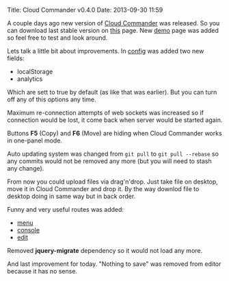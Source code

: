 Title: Cloud Commander v0.4.0
Date: 2013-09-30 11:59 

A couple days ago new version of [Cloud Commander](http://cloudcmd.io "Cloud Commander") was released. So you can download last stable version on [this](https://github.com/coderaiser/cloudcmd/releases/tag/v0.4.0 "v0.4.0") page. New [demo](http://io.cloudcmd.io "demo") page was added so feel free to test and look around.

Lets talk a little bit about improvements.
In [config](https://github.com/coderaiser/cloudcmd/blob/master/json/config.json#L4L5 "config") was added two new fields:

 -  localStorage
 - analytics

Which are sett to true by default (as like that was earlier). 
But you can turn off any of this options any time.

Maximum re-connection attempts of web sockets was increased so if connection would be lost, it come back when server would be started again.

Buttons **F5** (Copy) and **F6** (Move) are hiding when Cloud Commander works in one-panel mode.

Auto updating system was changed from
``` git pull ``` to ```git pull --rebase``` so any commits would not be removed any more (but you will need to stash any change).

From now you could upload files via drag'n'drop. Just take file on desktop, move it in Cloud Commander and drop it. By the way downlod file to desktop doing in same way but in back order.

Funny and very useful routes was added:

- [menu](http://io.cloudcmd.io#/menu "Menu")
- [console](http://io.cloudcmd.io#/console "Console")
- [edit](http://io.cloudcmd.io/fs/etc#/edit/passwd "Edit")

Removed **jquery-migrate** dependency so it would not load any more.

And last improvement for today. "Nothing to save" was removed from editor because it has no sense.
